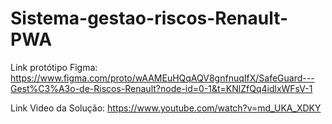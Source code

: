 # Sistema-gestao-riscos-Renault-PWA

Link protótipo Figma:
https://www.figma.com/proto/wAAMEuHQqAQV8gnfnuqIfX/SafeGuard---Gest%C3%A3o-de-Riscos-Renault?node-id=0-1&t=KNlZfQq4idlxWFsV-1

Link Video da Solução:
https://www.youtube.com/watch?v=md_UKA_XDKY
